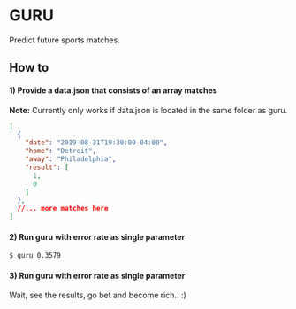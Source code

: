 # GURU

Predict future sports matches.

## How to

#### 1) Provide a data.json that consists of an array matches

**Note:** Currently only works if data.json is located in the same folder as guru.

```json
[
  {
    "date": "2019-08-31T19:30:00-04:00",
    "home": "Detroit",
    "away": "Philadelphia",
    "result": [
      1,
      0
    ]
  },
  //... more matches here
]
```

#### 2) Run guru with error rate as single parameter

```bash
$ guru 0.3579
```

#### 3) Run guru with error rate as single parameter

Wait, see the results, go bet and become rich.. :)